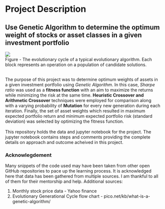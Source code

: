 # Project Description

## Use Genetic Algorithm to determine the optimum weight of stocks or asset classes in a given investment portfolio

<img src="https://www.pico.net/assets/kb/27-what-is-a-genetic-algorithm/genetic-algorithm-process-cycle.png">
<br>Figure - The evolutionary cycle of a typical evolutionary algorithm. Each block represents an operation on a population of candidate solutions.<br><br>

The purpose of this project was to determine optimum weights of assets in a given investment portfolio using *Genetic Algorithm*. In this case, *Sharpe ratio* was used as a **fitness function** with an aim to maximize the returns while minimizing the risk at the same time. **Heuristic Crossover and Arithmetic Crossover** techniques were employed for comparison along with a varying probability of **Mutation** for every new generation during each iteration. Finally, the set of asset weights which resulted in maximum expected portfolio return and minimum expected portfolio risk (standard deviation) was selected by optimizing the fitness function.
<br><br>This repository holds the data and jupyter notebook for the project.
The jupyter notebook contains steps and comments providing the complete details on approach and outcome acheived in this project.

### Acknowlegdement

Many snippets of the code used may have been taken from other open GitHub repositories to pace up the learning process. It is acknowledged here that data has been gathered from multiple sources. I am thankful to all of them for their mentorship and help.
Additional sources:

1. Monthly stock price data - Yahoo finance
2. Evolutionary Generational Cycle flow chart - pico.net/kb/what-is-a-genetic-algorithm/
